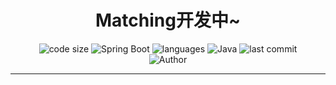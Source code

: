 <h1 align="center">Matching开发中~</h1>
<p align="center">
  <img src="https://img.shields.io/github/languages/code-size/JavaBo14/Bo" alt="code size"/>
  <img src="https://img.shields.io/badge/Spring%20Boot-2.5.4-brightgreen" alt="Spring Boot"/>
  <img src="https://img.shields.io/github/languages/count/JavaBo14/Bo" alt="languages"/>
  <img src="https://img.shields.io/badge/Java-8-blue" alt="Java"/>
  <img src="https://img.shields.io/github/last-commit/JavaBo14/Bo" alt="last commit"/><br>
  <img src="https://img.shields.io/badge/Author-Bo-orange" alt="Author" />
</p>
<hr>
